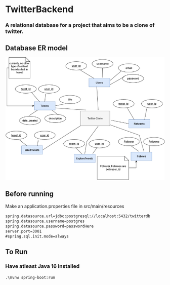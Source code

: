 # TwitterBackend
### A relational database for a project that aims to be a clone of twitter.

## Database ER model
![](public/model.png)


## Before running 
Make an application.properties file in src/main/resources
```
spring.datasource.url=jdbc:postgresql://localhost:5432/twitterdb
spring.datasource.username=postgres
spring.datasource.password=passwordHere
server.port=3001
#spring.sql.init.mode=always

```

## To Run
### Have atleast Java 16 installed
`.\mvnw spring-boot:run`